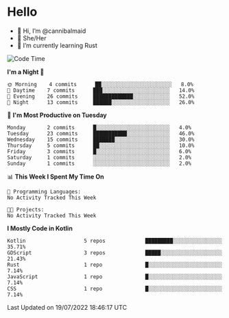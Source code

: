 # Hello
- 👋 Hi, I’m @cannibalmaid
- 👀 She/Her
- 🌱 I’m currently learning Rust

<!--START_SECTION:waka-->
![Code Time](http://img.shields.io/badge/Code%20Time-0%20secs-blue)

**I'm a Night 🦉** 

```text
🌞 Morning    4 commits      ██░░░░░░░░░░░░░░░░░░░░░░░   8.0% 
🌆 Daytime    7 commits      ███░░░░░░░░░░░░░░░░░░░░░░   14.0% 
🌃 Evening    26 commits     █████████████░░░░░░░░░░░░   52.0% 
🌙 Night      13 commits     ██████░░░░░░░░░░░░░░░░░░░   26.0%

```
📅 **I'm Most Productive on Tuesday** 

```text
Monday       2 commits      █░░░░░░░░░░░░░░░░░░░░░░░░   4.0% 
Tuesday      23 commits     ███████████░░░░░░░░░░░░░░   46.0% 
Wednesday    15 commits     ███████░░░░░░░░░░░░░░░░░░   30.0% 
Thursday     5 commits      ██░░░░░░░░░░░░░░░░░░░░░░░   10.0% 
Friday       3 commits      █░░░░░░░░░░░░░░░░░░░░░░░░   6.0% 
Saturday     1 commits      ░░░░░░░░░░░░░░░░░░░░░░░░░   2.0% 
Sunday       1 commits      ░░░░░░░░░░░░░░░░░░░░░░░░░   2.0%

```


📊 **This Week I Spent My Time On** 

```text
💬 Programming Languages: 
No Activity Tracked This Week

🐱‍💻 Projects: 
No Activity Tracked This Week

```

**I Mostly Code in Kotlin** 

```text
Kotlin                   5 repos             █████████░░░░░░░░░░░░░░░░   35.71% 
GDScript                 3 repos             █████░░░░░░░░░░░░░░░░░░░░   21.43% 
Rust                     1 repo              █░░░░░░░░░░░░░░░░░░░░░░░░   7.14% 
JavaScript               1 repo              █░░░░░░░░░░░░░░░░░░░░░░░░   7.14% 
CSS                      1 repo              █░░░░░░░░░░░░░░░░░░░░░░░░   7.14%

```



 Last Updated on 19/07/2022 18:46:17 UTC
<!--END_SECTION:waka-->
